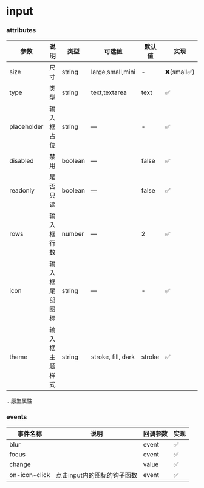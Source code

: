 # input

### attributes
| 参数      | 说明          | 类型      | 可选值                           | 默认值  | 实现 |
|---------- |-------------- |---------- |--------------------------------  |-------- |-------- |
| size | 尺寸 | string | large,small,mini | - | ❌(small✅) |
| type | 类型 | string | text,textarea | text | ✅ |
| placeholder | 输入框占位 | string | — | - | ✅ |
| disabled | 禁用 | boolean | — | false | ✅ |
| readonly | 是否只读 | boolean | — | false | ✅ |
| rows | 输入框行数 | number | — | 2 | ✅ |
| icon | 输入框尾部图标 | string | — | - | ✅ |
| theme | 输入框主题样式 | string | stroke, fill, dark | stroke | ✅ |

...原生属性

### events
| 事件名称 | 说明 | 回调参数 | 实现 |
|---------|--------|---------|-------- |
| blur |  | event | ✅ |
| focus |  | event | ✅ |
| change |  | value | ✅ |
| on-icon-click | 点击input内的图标的钩子函数 | event | ✅ |
